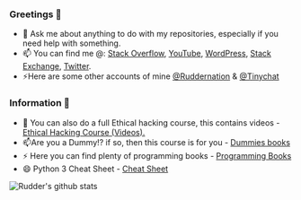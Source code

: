 ### Greetings 👋
 - 💬 Ask me about anything to do with my repositories, especially if you need help with something.
 - 📫 You can find me @: <a href="http://stackoverflow.com/users/5774880/ruddernation-designs?tab=profile" target="_blank" title="Stack Overflow Profile">Stack Overflow</a>, <a href="https://www.youtube.com/channel/UCp9SX-9uNNxMX2KwV4XeBAA" target="_blank" title="YouTube">YouTube</a>, <a href="https://profiles.wordpress.org/ruddernationdesigns" target="_blank" title="WordPress">WordPress</a>, <a href="https://stackexchange.com/users/7615203/rudder?tab=accounts" target="_blank" title="Stack Exchange">Stack Exchange</a>, <a href="https://twitter.com/The_Real_Rudder" target="_blank" title="Twitter">Twitter</a>.
 - ⚡Here are some other accounts of mine <a href="https://github.com/Ruddernation" target="_blank" title="Stack Exchange">@Ruddernation</a> & <a href="https://github.com/Tinychat" target="_blank" title="Tinychat">@Tinychat</a>
 ###  Information 🌱
 - 💬 You can also do a full Ethical hacking course, this contains videos - <a href="https://github.com/Ruddernation-Designs/Ethical_Hacking_Video_Course" target="_blank" title="Cetified Ethical hacking course">Ethical Hacking Course (Videos).</a>
 - 📫Are you a Dummy!? if so, then this course is for you - <a href="https://github.com/Ruddernation-Designs/Dummies-PDF-books" target="_blank" title="Dummies Books">Dummies books</a>
 - ⚡ Here you can find plenty of programming books - <a href="https://github.com/Ruddernation-Designs/Programming_Books" target="_blank" title="Programming Books">Programming Books</a>
 - 😄 Python 3 Cheat Sheet - <a href="https://github.com/Ruddernation-Designs/python-cheat-sheet" target="_blank" title="Python 3 Cheat Sheet">Cheat Sheet</a>

<!--
**Ruddernation-Designs/Ruddernation-Designs** is a ✨ _special_ ✨ repository because its `README.md` (this file) appears on your GitHub profile.

Here are some ideas to get you started:

- 🔭 I’m currently working on ...
- 🌱 I’m currently learning ...
- 👯 I’m looking to collaborate on ...
- 🤔 I’m looking for help with ...
- 💬 Ask me about ...
- 📫 How to reach me: ...
- 😄 Pronouns: ...
- ⚡ Fun fact: ...
* Below is to show what lanuages I use the most.
![Rudder's Code](https://github-readme-stats.vercel.app/api/top-langs/?username=Ruddernation-Designs&theme=radical=true)
-->
![Rudder's github stats](https://github-readme-stats.vercel.app/api?username=Ruddernation-Designs&theme=radical&show_icons=true)<br>

